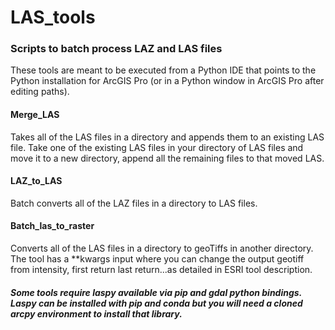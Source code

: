 # LAS_tools

### Scripts to batch process LAZ and LAS files
These tools are meant to be executed from a Python IDE that points to the Python installation for ArcGIS Pro (or in a Python window in ArcGIS Pro after editing paths).

#### Merge_LAS 
Takes all of the LAS files in a directory and appends them to an existing LAS file.  Take one of the existing LAS files in your directory of LAS files and move it to a new directory, append all the remaining files to that moved LAS.

#### LAZ_to_LAS
Batch converts all of the LAZ files in a directory to LAS files.

####  Batch_las_to_raster
Converts all of the LAS files in a directory to geoTiffs in another directory.  The tool has a **kwargs input where you can change the output geotiff from intensity, first return last return...as detailed in ESRI tool description.

##### Some tools require laspy available via pip and gdal python bindings. Laspy can be installed with pip and conda but you will need a cloned arcpy environment to install that library.  
